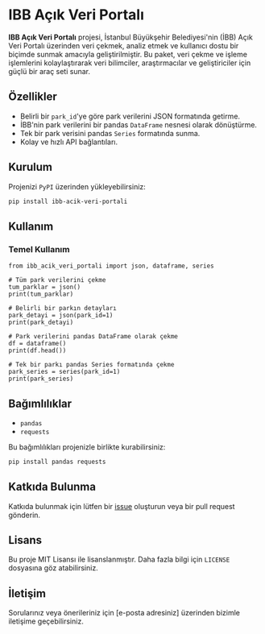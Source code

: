 # IBB Açık Veri Portalı

**IBB Açık Veri Portalı** projesi, İstanbul Büyükşehir Belediyesi'nin (İBB) Açık Veri Portalı üzerinden veri çekmek, analiz etmek ve kullanıcı dostu bir biçimde sunmak amacıyla geliştirilmiştir. Bu paket, veri çekme ve işleme işlemlerini kolaylaştırarak veri bilimciler, araştırmacılar ve geliştiriciler için güçlü bir araç seti sunar.

## Özellikler

- Belirli bir `park_id`'ye göre park verilerini JSON formatında getirme.
- İBB'nin park verilerini bir pandas `DataFrame` nesnesi olarak dönüştürme.
- Tek bir park verisini pandas `Series` formatında sunma.
- Kolay ve hızlı API bağlantıları.

## Kurulum

Projenizi `PyPI` üzerinden yükleyebilirsiniz:

```bash
pip install ibb-acik-veri-portali
```

## Kullanım

### Temel Kullanım

```
from ibb_acik_veri_portali import json, dataframe, series

# Tüm park verilerini çekme
tum_parklar = json()
print(tum_parklar)

# Belirli bir parkın detayları
park_detayi = json(park_id=1)
print(park_detayi)

# Park verilerini pandas DataFrame olarak çekme
df = dataframe()
print(df.head())

# Tek bir parkı pandas Series formatında çekme
park_series = series(park_id=1)
print(park_series)
```

## Bağımlılıklar

- `pandas`
- `requests`

Bu bağımlılıkları projenizle birlikte kurabilirsiniz:

```bash
pip install pandas requests
```

## Katkıda Bulunma

Katkıda bulunmak için lütfen bir [issue](https://github.com/kullanici/ibb-acik-veri-portali/issues) oluşturun veya bir pull request gönderin.

## Lisans

Bu proje MIT Lisansı ile lisanslanmıştır. Daha fazla bilgi için `LICENSE` dosyasına göz atabilirsiniz.

## İletişim

Sorularınız veya önerileriniz için [e-posta adresiniz] üzerinden bizimle iletişime geçebilirsiniz.